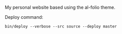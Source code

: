 My personal website based using the al-folio theme.

Deploy command:
```
bin/deploy --verbose --src source --deploy master
```
